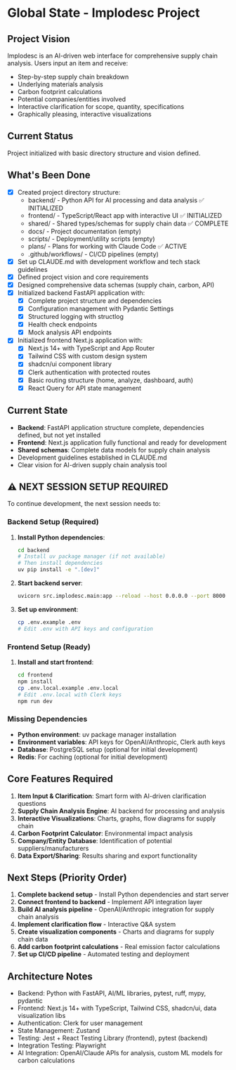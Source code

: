 # Global State - Implodesc Project

## Project Vision
Implodesc is an AI-driven web interface for comprehensive supply chain analysis. Users input an item and receive:
- Step-by-step supply chain breakdown
- Underlying materials analysis  
- Carbon footprint calculations
- Potential companies/entities involved
- Interactive clarification for scope, quantity, specifications
- Graphically pleasing, interactive visualizations

## Current Status
Project initialized with basic directory structure and vision defined.

## What's Been Done
- [x] Created project directory structure:
  - backend/ - Python API for AI processing and data analysis ✅ INITIALIZED
  - frontend/ - TypeScript/React app with interactive UI ✅ INITIALIZED
  - shared/ - Shared types/schemas for supply chain data ✅ COMPLETE
  - docs/ - Project documentation (empty)
  - scripts/ - Deployment/utility scripts (empty)
  - plans/ - Plans for working with Claude Code ✅ ACTIVE
  - .github/workflows/ - CI/CD pipelines (empty)
- [x] Set up CLAUDE.md with development workflow and tech stack guidelines
- [x] Defined project vision and core requirements
- [x] Designed comprehensive data schemas (supply chain, carbon, API)
- [x] Initialized backend FastAPI application with:
  - [x] Complete project structure and dependencies
  - [x] Configuration management with Pydantic Settings
  - [x] Structured logging with structlog
  - [x] Health check endpoints
  - [x] Mock analysis API endpoints
- [x] Initialized frontend Next.js application with:
  - [x] Next.js 14+ with TypeScript and App Router
  - [x] Tailwind CSS with custom design system
  - [x] shadcn/ui component library
  - [x] Clerk authentication with protected routes
  - [x] Basic routing structure (home, analyze, dashboard, auth)
  - [x] React Query for API state management

## Current State
- **Backend**: FastAPI application structure complete, dependencies defined, but not yet installed
- **Frontend**: Next.js application fully functional and ready for development
- **Shared schemas**: Complete data models for supply chain analysis
- Development guidelines established in CLAUDE.md
- Clear vision for AI-driven supply chain analysis tool

## ⚠️ NEXT SESSION SETUP REQUIRED
To continue development, the next session needs to:

### Backend Setup (Required)
1. **Install Python dependencies**:
   ```bash
   cd backend
   # Install uv package manager (if not available)
   # Then install dependencies
   uv pip install -e ".[dev]"
   ```

2. **Start backend server**:
   ```bash
   uvicorn src.implodesc.main:app --reload --host 0.0.0.0 --port 8000
   ```

3. **Set up environment**:
   ```bash
   cp .env.example .env
   # Edit .env with API keys and configuration
   ```

### Frontend Setup (Ready)
1. **Install and start frontend**:
   ```bash
   cd frontend
   npm install
   cp .env.local.example .env.local
   # Edit .env.local with Clerk keys
   npm run dev
   ```

### Missing Dependencies
- **Python environment**: uv package manager installation
- **Environment variables**: API keys for OpenAI/Anthropic, Clerk auth keys
- **Database**: PostgreSQL setup (optional for initial development)
- **Redis**: For caching (optional for initial development)

## Core Features Required
1. **Item Input & Clarification**: Smart form with AI-driven clarification questions
2. **Supply Chain Analysis Engine**: AI backend for processing and analysis
3. **Interactive Visualizations**: Charts, graphs, flow diagrams for supply chain
4. **Carbon Footprint Calculator**: Environmental impact analysis
5. **Company/Entity Database**: Identification of potential suppliers/manufacturers
6. **Data Export/Sharing**: Results sharing and export functionality

## Next Steps (Priority Order)
1. **Complete backend setup** - Install Python dependencies and start server
2. **Connect frontend to backend** - Implement API integration layer
3. **Build AI analysis pipeline** - OpenAI/Anthropic integration for supply chain analysis
4. **Implement clarification flow** - Interactive Q&A system
5. **Create visualization components** - Charts and diagrams for supply chain data
6. **Add carbon footprint calculations** - Real emission factor calculations
7. **Set up CI/CD pipeline** - Automated testing and deployment

## Architecture Notes
- Backend: Python with FastAPI, AI/ML libraries, pytest, ruff, mypy, pydantic
- Frontend: Next.js 14+ with TypeScript, Tailwind CSS, shadcn/ui, data visualization libs
- Authentication: Clerk for user management
- State Management: Zustand
- Testing: Jest + React Testing Library (frontend), pytest (backend)
- Integration Testing: Playwright
- AI Integration: OpenAI/Claude APIs for analysis, custom ML models for carbon calculations